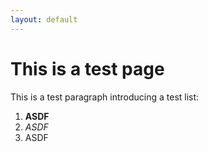 ```yaml
---
layout: default
---
```


# This is a test page
This is a test paragraph introducing a test list:

1. **ASDF**
2. _ASDF_
3. ASDF
